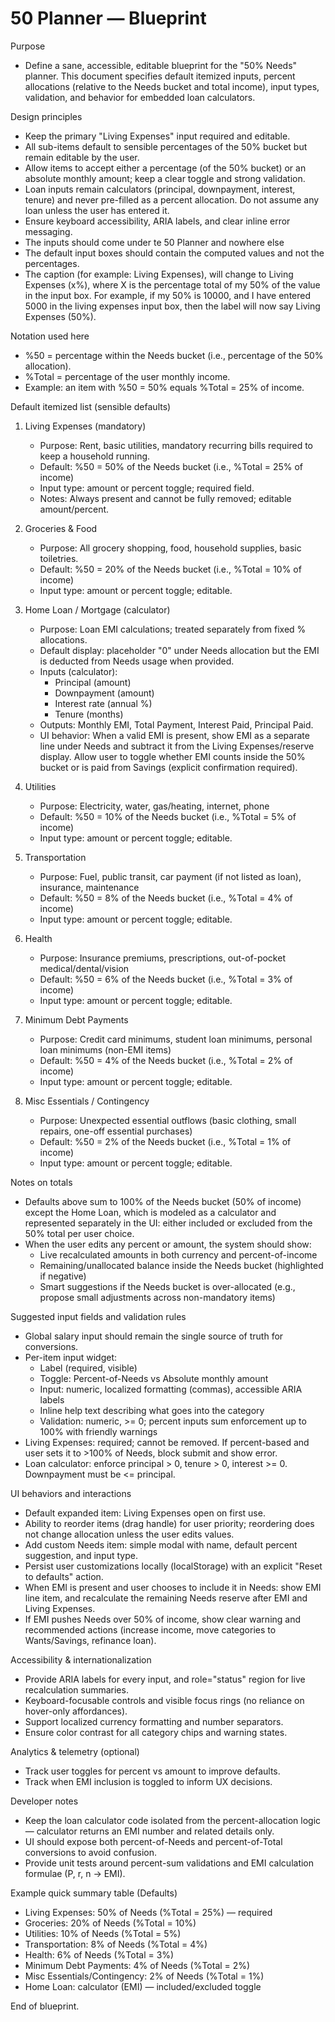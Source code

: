 # 50 Planner — Blueprint

Purpose
- Define a sane, accessible, editable blueprint for the "50% Needs" planner. This document specifies default itemized inputs, percent allocations (relative to the Needs bucket and total income), input types, validation, and behavior for embedded loan calculators.

Design principles
- Keep the primary "Living Expenses" input required and editable.
- All sub-items default to sensible percentages of the 50% bucket but remain editable by the user.
- Allow items to accept either a percentage (of the 50% bucket) or an absolute monthly amount; keep a clear toggle and strong validation.
- Loan inputs remain calculators (principal, downpayment, interest, tenure) and never pre-filled as a percent allocation. Do not assume any loan unless the user has entered it.
- Ensure keyboard accessibility, ARIA labels, and clear inline error messaging.
- The inputs should come under te 50 Planner and nowhere else
- The default input boxes should contain the computed values and not the percentages. 
- The caption (for example: Living Expenses), will change to Living Expenses (x%), where X is the percentage total of my 50% of the value in the input box. For example, if my 50% is 10000, and I have entered 5000 in the living expenses input box, then the label will now say Living Expenses (50%).

Notation used here
- %50 = percentage within the Needs bucket (i.e., percentage of the 50% allocation).
- %Total = percentage of the user monthly income.
- Example: an item with %50 = 50% equals %Total = 25% of income.

Default itemized list (sensible defaults)
1. Living Expenses (mandatory)
   - Purpose: Rent, basic utilities, mandatory recurring bills required to keep a household running.
   - Default: %50 = 50% of the Needs bucket  (i.e., %Total = 25% of income)
   - Input type: amount or percent toggle; required field.
   - Notes: Always present and cannot be fully removed; editable amount/percent.

2. Groceries & Food
   - Purpose: All grocery shopping, food, household supplies, basic toiletries.
   - Default: %50 = 20% of the Needs bucket  (i.e., %Total = 10% of income)
   - Input type: amount or percent toggle; editable.

3. Home Loan / Mortgage (calculator)
   - Purpose: Loan EMI calculations; treated separately from fixed % allocations.
   - Default display: placeholder "0" under Needs allocation but the EMI is deducted from Needs usage when provided.
   - Inputs (calculator):
     - Principal (amount)
     - Downpayment (amount)
     - Interest rate (annual %)
     - Tenure (months)
   - Outputs: Monthly EMI, Total Payment, Interest Paid, Principal Paid.
   - UI behavior: When a valid EMI is present, show EMI as a separate line under Needs and subtract it from the Living Expenses/reserve display. Allow user to toggle whether EMI counts inside the 50% bucket or is paid from Savings (explicit confirmation required).

4. Utilities
   - Purpose: Electricity, water, gas/heating, internet, phone
   - Default: %50 = 10% of the Needs bucket  (i.e., %Total = 5% of income)
   - Input type: amount or percent toggle; editable.

5. Transportation
   - Purpose: Fuel, public transit, car payment (if not listed as loan), insurance, maintenance
   - Default: %50 = 8% of the Needs bucket  (i.e., %Total = 4% of income)
   - Input type: amount or percent toggle; editable.

6. Health
   - Purpose: Insurance premiums, prescriptions, out-of-pocket medical/dental/vision
   - Default: %50 = 6% of the Needs bucket  (i.e., %Total = 3% of income)
   - Input type: amount or percent toggle; editable.

7. Minimum Debt Payments
   - Purpose: Credit card minimums, student loan minimums, personal loan minimums (non-EMI items)
   - Default: %50 = 4% of the Needs bucket  (i.e., %Total = 2% of income)
   - Input type: amount or percent toggle; editable.

8. Misc Essentials / Contingency
   - Purpose: Unexpected essential outflows (basic clothing, small repairs, one-off essential purchases)
   - Default: %50 = 2% of the Needs bucket  (i.e., %Total = 1% of income)
   - Input type: amount or percent toggle; editable.

Notes on totals
- Defaults above sum to 100% of the Needs bucket (50% of income) except the Home Loan, which is modeled as a calculator and represented separately in the UI: either included or excluded from the 50% total per user choice.
- When the user edits any percent or amount, the system should show:
  - Live recalculated amounts in both currency and percent-of-income
  - Remaining/unallocated balance inside the Needs bucket (highlighted if negative)
  - Smart suggestions if the Needs bucket is over-allocated (e.g., propose small adjustments across non-mandatory items)

Suggested input fields and validation rules
- Global salary input should remain the single source of truth for conversions.
- Per-item input widget:
  - Label (required, visible)
  - Toggle: Percent-of-Needs vs Absolute monthly amount
  - Input: numeric, localized formatting (commas), accessible ARIA labels
  - Inline help text describing what goes into the category
  - Validation: numeric, >= 0; percent inputs sum enforcement up to 100% with friendly warnings
- Living Expenses: required; cannot be removed. If percent-based and user sets it to >100% of Needs, block submit and show error.
- Loan calculator: enforce principal > 0, tenure > 0, interest >= 0. Downpayment must be <= principal.

UI behaviors and interactions
- Default expanded item: Living Expenses open on first use.
- Ability to reorder items (drag handle) for user priority; reordering does not change allocation unless the user edits values.
- Add custom Needs item: simple modal with name, default percent suggestion, and input type.
- Persist user customizations locally (localStorage) with an explicit "Reset to defaults" action.
- When EMI is present and user chooses to include it in Needs: show EMI line item, and recalculate the remaining Needs reserve after EMI and Living Expenses.
- If EMI pushes Needs over 50% of income, show clear warning and recommended actions (increase income, move categories to Wants/Savings, refinance loan).

Accessibility & internationalization
- Provide ARIA labels for every input, and role="status" region for live recalculation summaries.
- Keyboard-focusable controls and visible focus rings (no reliance on hover-only affordances).
- Support localized currency formatting and number separators.
- Ensure color contrast for all category chips and warning states.

Analytics & telemetry (optional)
- Track user toggles for percent vs amount to improve defaults.
- Track when EMI inclusion is toggled to inform UX decisions.

Developer notes
- Keep the loan calculator code isolated from the percent-allocation logic — calculator returns an EMI number and related details only.
- UI should expose both percent-of-Needs and percent-of-Total conversions to avoid confusion.
- Provide unit tests around percent-sum validations and EMI calculation formulae (P, r, n -> EMI).

Example quick summary table (Defaults)
- Living Expenses: 50% of Needs (%Total = 25%) — required
- Groceries: 20% of Needs (%Total = 10%)
- Utilities: 10% of Needs (%Total = 5%)
- Transportation: 8% of Needs (%Total = 4%)
- Health: 6% of Needs (%Total = 3%)
- Minimum Debt Payments: 4% of Needs (%Total = 2%)
- Misc Essentials/Contingency: 2% of Needs (%Total = 1%)
- Home Loan: calculator (EMI) — included/excluded toggle

End of blueprint.
